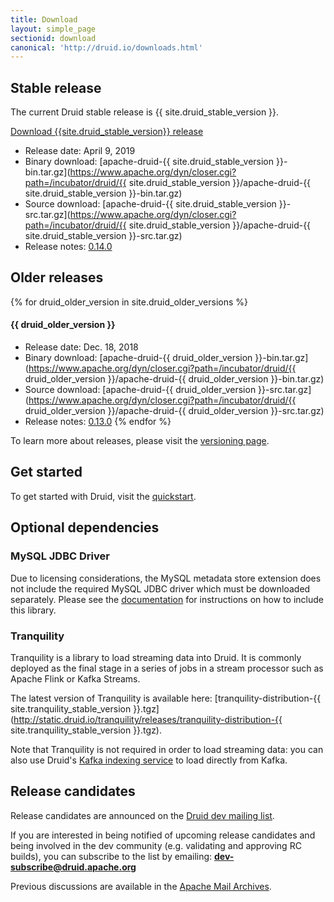 ```yaml
---
title: Download
layout: simple_page
sectionid: download
canonical: 'http://druid.io/downloads.html'
---
```


## Stable release

The current Druid stable release is {{ site.druid_stable_version }}.

<p>
<a class="large-button download" href="https://www.apache.org/dyn/closer.cgi?path=/incubator/druid/{{ site.druid_stable_version }}/apache-druid-{{ site.druid_stable_version }}-bin.tar.gz" download onclick="trackDownload('button', 'https://www.apache.org/dyn/closer.cgi?path=/incubator/druid/{{ site.druid_stable_version }}/apache-druid-{{ site.druid_stable_version }}-bin.tar.gz');"><span class="fa fa-download"></span> Download {{site.druid_stable_version}} release</a><br>
</p>

* Release date: April 9, 2019
* Binary download: [apache-druid-{{ site.druid_stable_version }}-bin.tar.gz](https://www.apache.org/dyn/closer.cgi?path=/incubator/druid/{{ site.druid_stable_version }}/apache-druid-{{ site.druid_stable_version }}-bin.tar.gz)
* Source download: [apache-druid-{{ site.druid_stable_version }}-src.tar.gz](https://www.apache.org/dyn/closer.cgi?path=/incubator/druid/{{ site.druid_stable_version }}/apache-druid-{{ site.druid_stable_version }}-src.tar.gz)
* Release notes: [0.14.0](https://github.com/apache/incubator-druid/issues/7126)

## Older releases

{% for druid_older_version in site.druid_older_versions %}
#### {{ druid_older_version }}

* Release date: Dec. 18, 2018
* Binary download: [apache-druid-{{ druid_older_version }}-bin.tar.gz](https://www.apache.org/dyn/closer.cgi?path=/incubator/druid/{{ druid_older_version }}/apache-druid-{{ druid_older_version }}-bin.tar.gz)
* Source download: [apache-druid-{{ druid_older_version }}-src.tar.gz](https://www.apache.org/dyn/closer.cgi?path=/incubator/druid/{{ druid_older_version }}/apache-druid-{{ druid_older_version }}-src.tar.gz)
* Release notes: [0.13.0](https://github.com/apache/incubator-druid/issues/6442)
{% endfor %}

To learn more about releases, please visit the [versioning page](/docs/latest/development/versioning.html).

## Get started

To get started with Druid, visit the [quickstart](/docs/latest/tutorials/index.html).

## Optional dependencies

### MySQL JDBC Driver

Due to licensing considerations, the MySQL metadata store extension does not include the required MySQL JDBC driver which
must be downloaded separately. Please see the [documentation](/docs/latest/development/extensions-core/mysql.html) for instructions on how to include this library.

### Tranquility

Tranquility is a library to load streaming data into Druid. It is commonly deployed as the final stage in a series of jobs in a stream processor such as Apache Flink or Kafka Streams.

The latest version of Tranquility is available here: [tranquility-distribution-{{ site.tranquility_stable_version }}.tgz](http://static.druid.io/tranquility/releases/tranquility-distribution-{{ site.tranquility_stable_version }}.tgz).

Note that Tranquility is not required in order to load streaming data: you can also use Druid's [Kafka indexing service](/docs/latest/development/extensions-core/kafka-ingestion.html) to load directly from Kafka.

## Release candidates

Release candidates are announced on the [Druid dev mailing list](https://lists.apache.org/list.html?dev@druid.apache.org).

If you are interested in being notified of upcoming release candidates and being involved in the dev community (e.g. validating and approving RC builds), you can subscribe to the list by emailing: **dev-subscribe@druid.apache.org**

Previous discussions are available in the [Apache Mail Archives](https://lists.apache.org/list.html?dev@druid.apache.org).

